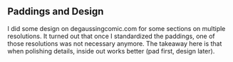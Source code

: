 ## Paddings and Design
I did some design on degaussingcomic.com for some sections on multiple resolutions.
It turned out that once I standardized the paddings, one of those resolutions was not necessary anymore.
The takeaway here is that when polishing details, inside out works better (pad first, design later).